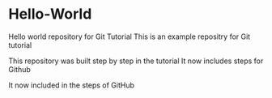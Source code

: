 # Hello-World
Hello world repository for Git Tutorial
This is an example repositry for Git tutorial

This repository was built step by step in the tutorial
It now includes steps for Github


It now included in the steps of GitHub
